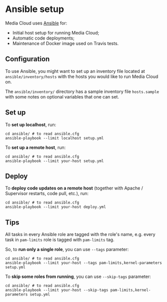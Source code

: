 # Ansible setup

Media Cloud uses [Ansible](https://www.ansible.com/) for:

* Initial host setup for running Media Cloud;
* Automatic code deployments;
* Maintenance of Docker image used on Travis tests.


## Configuration

To use Ansible, you might want to set up an inventory file located at `ansible/inventory/hosts` with the hosts you would like to run Media Cloud on.

The `ansible/inventory/` directory has a sample inventory file `hosts.sample` with some notes on optional variables that one can set.


## Set up

To **set up localhost**, run:

```shell
cd ansible/	# to read ansible.cfg
ansible-playbook --limit localhost setup.yml
```

To **set up a remote host**, run:

```shell
cd ansible/	# to read ansible.cfg
ansible-playbook --limit your-host setup.yml
```


## Deploy

To **deploy code updates on a remote host** (together with Apache / Supervisor restarts, code pull, etc.), run:

```shell
cd ansible/	# to read ansible.cfg
ansible-playbook --limit your-host deploy.yml
```


## Tips

All tasks in every Ansible role are tagged with the role's name, e.g. every task in `pam-limits` role is tagged with `pam-limits` tag.

So, to **run only a single role**, you can use `--tags` parameter:

```shell
cd ansible/	# to read ansible.cfg
ansible-playbook --limit your-host --tags pam-limits,kernel-parameters setup.yml
```

To **skip some roles from running**, you can use `--skip-tags` parameter:

```shell
cd ansible/	# to read ansible.cfg
ansible-playbook --limit your-host --skip-tags pam-limits,kernel-parameters setup.yml
```
